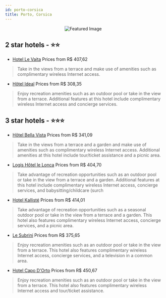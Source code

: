 ```yaml
---
id: porto-corsica
title: Porto, Corsica
---
```


<center><img src="https://i.travelapi.com/hotels/13000000/12030000/12022400/12022355/a166cdb3_z.jpg" alt="Featured Image" /></center>


##  2 star hotels - ⭐️⭐️

-    [Hotel Le Vaita](https://us.hurb.com/hotels/porto/hotel-le-vaita-JNP-JP256841?cmp=18055) Prices from R$ 407,62
   > Take in the views from a terrace and make use of amenities such as complimentary wireless Internet access.
-    [Hôtel Ideal](https://us.hurb.com/hotels/porto/hotel-ideal-JNP-JP854509?cmp=18055) Prices from R$ 308,35
   > Enjoy recreation amenities such as an outdoor pool or take in the view from a terrace. Additional features at this hotel include complimentary wireless Internet access and concierge services.

##  3 star hotels - ⭐️⭐️⭐️

-    [Hôtel Bella Vista](https://us.hurb.com/hotels/porto/hotel-bella-vista-JNP-JP115004?cmp=18055) Prices from R$ 341,09
   > Take in the views from a terrace and a garden and make use of amenities such as complimentary wireless Internet access. Additional amenities at this hotel include tour/ticket assistance and a picnic area.
-    [Logis Hôtel le Lonca](https://us.hurb.com/hotels/porto/logis-hotel-le-lonca-JNP-JP864973?cmp=18055) Prices from R$ 404,70
   > Take advantage of recreation opportunities such as an outdoor pool or take in the view from a terrace and a garden. Additional features at this hotel include complimentary wireless Internet access, concierge services, and babysitting/childcare (surch
-    [Hotel Kallisté](https://us.hurb.com/hotels/porto/hotel-kalliste-JNP-JP010352?cmp=18055) Prices from R$ 414,01
   > Take advantage of recreation opportunities such as a seasonal outdoor pool or take in the view from a terrace and a garden. This hotel also features complimentary wireless Internet access, concierge services, and a picnic area.
-    [Le Subrini](https://us.hurb.com/hotels/porto/le-subrini-JNP-JP864978?cmp=18055) Prices from R$ 375,65
   > Enjoy recreation amenities such as an outdoor pool or take in the view from a terrace. This hotel also features complimentary wireless Internet access, concierge services, and a television in a common area.
-    [Hotel Capo D'Orto](https://us.hurb.com/hotels/porto/hotel-capo-d-orto-JNP-JP763140?cmp=18055) Prices from R$ 450,67
   > Enjoy recreation amenities such as an outdoor pool or take in the view from a terrace. This hotel also features complimentary wireless Internet access and tour/ticket assistance.
